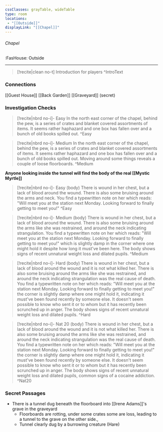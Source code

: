 ```yaml
---
cssClasses: grayTable, wideTable
type: room
locations:
 - "[[Outside]]"
displayLink: "[[Chapel]]"
---
```

###### Chapel
<span class="sub2">:FasHouse: Outside</span>

---

> [!recite|clean no-t]
>	Introduction for players
>^IntroText
	
### Connections
[[Guest House]]
[[Back Garden]]
[[Graveyard]] (secret)

### Investigation Checks

> [!recite|nbrd no-i]- Easy
>	In the north east corner of the chapel, behind the pew, is a series of crates and blanket covered assortments of items. It seems rather haphazard and one box has fallen over and a bunch of old books spilled out.
>^Easy

> [!recite|nbrd no-i]- Medium
>	In the north east corner of the chapel, behind the pew, is a series of crates and blanket covered assortments of items. It seems rather haphazard and one box has fallen over and a bunch of old books spilled out. Moving around some things reveals a couple of loose floorboards.
>^Medium

**Anyone looking inside the tunnel will find the body of the real [[Mystic Myrtle]]**

> [!recite|nbrd no-i]- Easy (body)
>	There is wound in her chest, but a lack of blood around the wound. There is also some bruising around the arms and neck. You find a typewritten note on her which reads: "Will meet you at the station next Monday. Looking forward to finally getting to meet you!"
>^Easy

> [!recite|nbrd no-i]- Medium (body)
>	There is wound in her chest, but a lack of blood around the wound. There is also some bruising around the arms like she was restrained, and around the neck indicating strangulation. You find a typewritten note on her which reads: "Will meet you at the station next Monday. Looking forward to finally getting to meet you!" which is slightly damp in the corner where one might hold it despite how long it must've been here. The body shows signs of recent unnatural weight loss and dilated pupils.
>^Medium

> [!recite|nbrd no-i]- Hard (body)
>	There is wound in her chest, but a lack of blood around the wound and it is not what killed her. There is also some bruising around the arms like she was restrained, and around the neck indicating strangulation was the real cause of death. You find a typewritten note on her which reads: "Will meet you at the station next Monday. Looking forward to finally getting to meet you!" the corner is slightly damp where one might hold it, indicating it must've been found recently by someone else. It doesn't seem possible to know who sent it or to whom but it has recently been scrunched up in anger. The body shows signs of recent unnatural weight loss and dilated pupils.
>^Hard

> [!recite|nbrd no-i]- Nat 20 (body)
>	There is wound in her chest, but a lack of blood around the wound and it is not what killed her. There is also some bruising around the arms like she was restrained, and around the neck indicating strangulation was the real cause of death. You find a typewritten note on her which reads: "Will meet you at the station next Monday. Looking forward to finally getting to meet you!" the corner is slightly damp where one might hold it, indicating it must've been found recently by someone else. It doesn't seem possible to know who sent it or to whom but it has recently been scrunched up in anger. The body shows signs of recent unnatural weight loss and dilated pupils, common signs of a cocaine addiction.
>^Nat20

### Secret Passages
- There is a tunnel dug beneath the floorboard into [[Irene Adams]]'s grave in the ⁠graveyard
    - Floorboards are rotting, under some crates some are loss, leading to a tunnel to the grave on the other side.,
    - Tunnel clearly dug by a burrowing creature (Hare)
